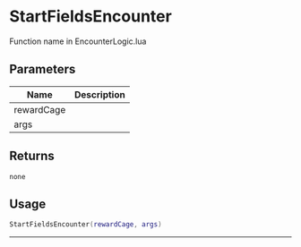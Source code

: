 # StartFieldsEncounter

Function name in EncounterLogic.lua

## Parameters

| Name       | Description |
| ---------- | ----------- |
| rewardCage |             |
| args       |             |

## Returns

`none`

## Usage

```lua
StartFieldsEncounter(rewardCage, args)
```

---
